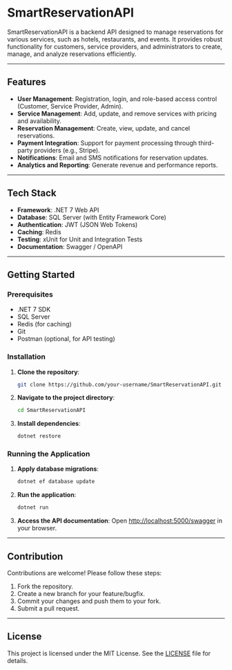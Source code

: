 # SmartReservationAPI

SmartReservationAPI is a backend API designed to manage reservations for various services, such as hotels, restaurants, and events. It provides robust functionality for customers, service providers, and administrators to create, manage, and analyze reservations efficiently.

---

## Features
- **User Management**: Registration, login, and role-based access control (Customer, Service Provider, Admin).
- **Service Management**: Add, update, and remove services with pricing and availability.
- **Reservation Management**: Create, view, update, and cancel reservations.
- **Payment Integration**: Support for payment processing through third-party providers (e.g., Stripe).
- **Notifications**: Email and SMS notifications for reservation updates.
- **Analytics and Reporting**: Generate revenue and performance reports.

---

## Tech Stack
- **Framework**: .NET 7 Web API
- **Database**: SQL Server (with Entity Framework Core)
- **Authentication**: JWT (JSON Web Tokens)
- **Caching**: Redis
- **Testing**: xUnit for Unit and Integration Tests
- **Documentation**: Swagger / OpenAPI

---

## Getting Started
### Prerequisites
- .NET 7 SDK
- SQL Server
- Redis (for caching)
- Git
- Postman (optional, for API testing)

### Installation
1. **Clone the repository**:
   ```bash
   git clone https://github.com/your-username/SmartReservationAPI.git
   ```
2. **Navigate to the project directory**:
   ```bash
   cd SmartReservationAPI
   ```
3. **Install dependencies**:
   ```bash
   dotnet restore
   ```

### Running the Application
1. **Apply database migrations**:
   ```bash
   dotnet ef database update
   ```
2. **Run the application**:
   ```bash
   dotnet run
   ```
3. **Access the API documentation**:
   Open [http://localhost:5000/swagger](http://localhost:5000/swagger) in your browser.

---

## Contribution
Contributions are welcome! Please follow these steps:
1. Fork the repository.
2. Create a new branch for your feature/bugfix.
3. Commit your changes and push them to your fork.
4. Submit a pull request.

---

## License
This project is licensed under the MIT License. See the [LICENSE](LICENSE) file for details.

